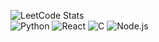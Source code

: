 ![LeetCode Stats](https://www.readmecodegen.com/api/leetcode-stats/bkrol000?theme=dark&acceptance=false&reputation=false&template=minimal) <br/>
![Python](https://cdn.jsdelivr.net/gh/devicons/devicon/icons/python/python-original.svg) 
![React](https://cdn.jsdelivr.net/gh/devicons/devicon/icons/react/react-original.svg) 
![C](https://cdn.jsdelivr.net/gh/devicons/devicon/icons/c/c-original.svg) 
![Node.js](https://cdn.jsdelivr.net/gh/devicons/devicon/icons/nodejs/nodejs-original.svg)

<!--
**BartekK2/BartekK2** is a ✨ _special_ ✨ repository because its `README.md` (this file) appears on your GitHub profile.

Here are some ideas to get you started:

- 🔭 I’m currently working on ...
- 🌱 I’m currently learning ...
- 👯 I’m looking to collaborate on ...
- 🤔 I’m looking for help with ...
- 💬 Ask me about ...
- 📫 How to reach me: ...
- 😄 Pronouns: ...
- ⚡ Fun fact: ...
-->
